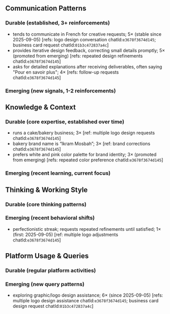 ## Communication Patterns
### Durable (established, 3+ reinforcements)
- tends to communicate in French for creative requests; 5× (stable since 2025-09-05) [refs: logo design conversation chatId:`e3678f3674d145`; business card request chatId:`01b3c472837a4c`]
- provides iterative design feedback, correcting small details promptly; 5× (promoted from emerging) [refs: repeated design refinements chatId:`e3678f3674d145`]
- asks for detailed explanations after receiving deliverables, often saying "Pour en savoir plus"; 4× [refs: follow-up requests chatId:`e3678f3674d145`]

### Emerging (new signals, 1-2 reinforcements)

## Knowledge & Context
### Durable (core expertise, established over time)
- runs a cake/bakery business; 3× [ref: multiple logo design requests chatId:`e3678f3674d145`]
- bakery brand name is “Ikram Mosbah”; 3× [ref: brand corrections chatId:`e3678f3674d145`]
- prefers white and pink color palette for brand identity; 3× (promoted from emerging) [refs: repeated color preference chatId:`e3678f3674d145`]

### Emerging (recent learning, current focus)

## Thinking & Working Style
### Durable (core thinking patterns)

### Emerging (recent behavioral shifts)
- perfectionistic streak; requests repeated refinements until satisfied; 1× (first: 2025-09-05) [ref: multiple logo adjustments chatId:`e3678f3674d145`]

## Platform Usage & Queries
### Durable (regular platform activities)

### Emerging (new query patterns)
- exploring graphic/logo design assistance; 6× (since 2025-09-05) [refs: multiple logo design assistance chatId:`e3678f3674d145`; business card design request chatId:`01b3c472837a4c`]